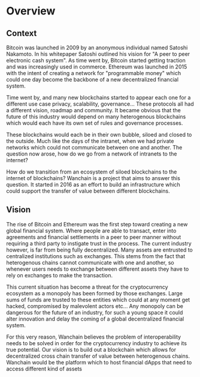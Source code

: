 # Overview

## Context

Bitcoin was launched in 2009 by an anonymous individual named Satoshi Nakamoto. In his whitepaper Satoshi outlined his vision for "A peer to peer electronic cash system". As time went by, Bitcoin started getting traction and was increasingly used in commerce. 
Ethereum was launched in 2015 with the intent of creating a network for "programmable money" which could one day become the backbone of a new decentralized financial system.

Time went by, and many new blockchains started to appear each one for a different use case  privacy, scalability, governance... These protocols all had a different vision, roadmap and community. 
It became obvious that the future of this industry would depend on many heterogenous blockchains which would each have its own set of rules and governance processes.

These blockchains would each be in their own bubble, siloed and closed to the outside. 
Much like the days of the intranet, when we had private networks which could not communicate between one and another. The question now arose, how do we go from  a network of intranets to the internet? 

How do we transition from an  ecosystem of siloed blockchains to the internet of blockchains? 
Wanchain is a project that aims to answer this question. It  started in 2016 as an effort to build an infrastructure which could support the transfer of value between different blockchains. 

## Vision 

The rise of Bitcoin and Ethereum was the first step toward creating a new global financial system. Where people are able to transact, enter into agreements and financial settlements in a peer to peer manner without requiring a third party to instigate trust in the process. 
The current industry however, is far from being fully decentralized. Many assets are entrusted to centralized institutions such as exchanges. This stems from the fact that heterogenous chains cannot communicate with one and another, so whenever users needs to exchange between different assets they have to rely on exchanges to make the transaction.

This current situation has become a threat for the cryptocurrency ecosystem as a monopoly has been formed by those exchanges. Large sums of funds are trusted to these entities which could at any moment get hacked,  compromised by malevolent actors etc...
Any monopoly can be dangerous for the future of an industry, for such a young space it could alter innovation and delay the coming of a global decentralized financial system.

For this very reason, Wanchain believes the problem of interoperability needs to be solved in order for the cryptocurrency industry to achieve its true potential. 
Our vision is to build out a blockchain which allows for decentralized cross chain transfer of value between heterogenous chains. Wanchain would be the platform which to host financial dApps that need to access different kind of assets 
